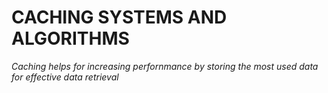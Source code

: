 # **CACHING SYSTEMS AND ALGORITHMS**

_Caching helps for increasing perfornmance by storing the most used data for effective data retrieval_
